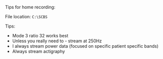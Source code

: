 Tips for home recording: 

File location: `C:\SCBS` 

Tips: 
* Mode 3 ratio 32 works best 
* Unless you really need to - stream at 250Hz 
* I always stream power data (focused on specific patient specific bands) 
* Always stream actigraphy 
